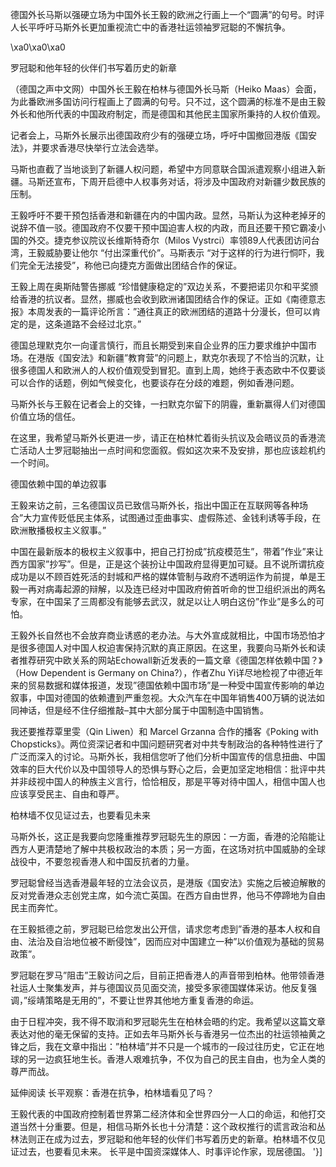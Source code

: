 德国外长马斯以强硬立场为中国外长王毅的欧洲之行画上一个“圆满”的句号。时评人长平呼吁马斯外长更加重视流亡中的香港社运领袖罗冠聪的不懈抗争。

\xa0\xa0\xa0 

罗冠聪和他年轻的伙伴们书写着历史的新章  

（德国之声中文网）中国外长王毅在柏林与德国外长马斯（Heiko Maas）会面，为此番欧洲多国访问行程画上了圆满的句号。只不过，这个圆满的标准不是由王毅外长和他所代表的中国政府制定，而是德国和其他民主国家所秉持的人权价值观。

记者会上，马斯外长展示出德国政府少有的强硬立场，呼吁中国撤回港版《国安法》，并要求香港尽快举行立法会选举。

马斯也直截了当地谈到了新疆人权问题，希望中方同意联合国派遣观察小组进入新疆。马斯还宣布，下周开启德中人权事务对话，将涉及中国政府对新疆少数民族的压制。

王毅呼吁不要干预包括香港和新疆在内的中国内政。显然，马斯认为这种老掉牙的说辞不值一驳。德国政府不仅要干预中国迫害人权的内政，而且还要干预它霸凌小国的外交。捷克参议院议长维斯特奇尔（Milos Vystrci）率领89人代表团访问台湾，王毅威胁要让他尔 &#8220;付出深重代价&#8221;。马斯表示 &#8220;对于这样的行为进行恫吓，我们完全无法接受&#8221;，称他已向捷克方面做出团结合作的保证。

王毅上周在奥斯陆警告挪威 &#8220;珍惜健康稳定的&#8221;双边关系，不要把诺贝尔和平奖颁给香港的抗议者。显然，挪威也会收到欧洲诸国团结合作的保证。正如《南德意志报》本周发表的一篇评论所言：&#8221;通往真正的欧洲团结的道路十分漫长，但可以肯定的是，这条道路不会经过北京。&#8221;

德国总理默克尔一向谨言慎行，而且长期受到来自企业界的压力要求维护中国市场。在港版《国安法》和新疆&#8221;教育营&#8221;的问题上，默克尔表现了不恰当的沉默，让很多德国人和欧洲人的人权价值观受到冒犯。直到上周，她终于表态欧中不仅要谈可以合作的话题，例如气候变化，也要谈存在分歧的难题，例如香港问题。

马斯外长与王毅在记者会上的交锋，一扫默克尔留下的阴霾，重新赢得人们对德国价值立场的信任。

在这里，我希望马斯外长更进一步，请正在柏林忙着街头抗议及会晤议员的香港流亡活动人士罗冠聪抽出一点时间和您面叙。假如这次来不及安排，那也应该趁机约一个时间。

德国依赖中国的单边叙事

王毅来访之前，三名德国议员已致信马斯外长，指出中国正在互联网等各种场合&#8221;大力宣传贬低民主体系，试图通过歪曲事实、虚假陈述、金钱利诱等手段，在欧洲散播极权主义叙事。&#8221;

中国在最新版本的极权主义叙事中，把自己打扮成&#8221;抗疫模范生&#8221;，带着&#8221;作业&#8221;来让西方国家&#8221;抄写&#8221;。但是，正是这个装扮让中国政府显得更加可疑。且不说所谓抗疫成功是以不顾百姓死活的封城和严格的媒体管制与政府不透明运作为前提，单是王毅一再对病毒起源的辩解，以及连已经对中国政府俯首听命的世卫组织派出的两名专家，在中国呆了三周都没有能够去武汉，就足以让人明白这份&#8221;作业&#8221;是多么的可怕。

王毅外长自然也不会放弃商业诱惑的老办法。与大外宣成就相比，中国市场恐怕才是很多德国人对中国人权迫害保持沉默的真正原因。在这里，我要向马斯外长和读者推荐研究中欧关系的网站Echowall新近发表的一篇文章《德国怎样依赖中国？》（How Dependent is Germany on China?），作者Zhu Yi详尽地检视了中德近年来的贸易数据和媒体报道，发现&#8221;德国依赖中国市场&#8221;是一种受中国宣传影响的单边叙事，中国对德国的依赖遭到严重忽视。大众汽车在中国年销售400万辆的说法如同神话，但是经不住仔细推敲&#8211;其中大部分属于中国制造中国销售。

我还要推荐覃里雯（Qin Liwen）和 Marcel Grzanna 合作的播客《Poking with Chopsticks》。两位资深记者和中国问题研究者对中共专制政治的各种特性进行了广泛而深入的讨论。马斯外长，我相信您听了他们分析中国宣传的信息扭曲、中国效率的巨大代价以及中国领导人的恐惧与野心之后，会更加坚定地相信：批评中共并非歧视中国人的种族主义言行，恰恰相反，那是平等对待中国人，相信中国人也应该享受民主、自由和尊严。

柏林墙不仅见证过去，也要看见未来

马斯外长，这正是我要向您隆重推荐罗冠聪先生的原因：一方面，香港的沦陷能让西方人更清楚地了解中共极权政治的本质；另一方面，在这场对抗中国威胁的全球战役中，不要忽视香港人和中国反抗者的力量。

罗冠聪曾经当选香港最年轻的立法会议员，是港版《国安法》实施之后被迫解散的反对党香港众志创党主席，如今流亡英国。在西方自由世界，他马不停蹄地为自由民主而奔忙。

在王毅抵德之前，罗冠聪已给您发出公开信，请求您考虑到&#8221;香港的基本人权和自由、法治及自治地位被不断侵蚀&#8221;，因而应对中国建立一种&#8221;以价值观为基础的贸易政策&#8221;。

罗冠聪在罗马&#8221;阻击&#8221;王毅访问之后，目前正把香港人的声音带到柏林。他带领香港社运人士聚集发声，并与德国议员见面交流，接受多家德国媒体采访。他反复强调，&#8221;绥靖策略是无用的&#8221;，不要让世界其他地方重复香港的命运。

由于日程冲突，我不得不取消和罗冠聪先生在柏林会晤的约定。我希望以这篇文章表达对他的毫无保留的支持。正如去年马斯外长与香港另一位杰出的社运领袖黄之锋之后，我在文章中指出：&#8221;柏林墙&#8221;并不只是一个城市的一段过往历史，它正在地球的另一边疯狂地生长。香港人艰难抗争，不仅为自己的民主自由，也为全人类的尊严而战。

延伸阅读 长平观察：香港在抗争，柏林墙看见了吗？

王毅代表的中国政府控制着世界第二经济体和全世界四分一人口的命运，和他打交道当然十分重要。但是，相信马斯外长也十分清楚：这个政权推行的谎言政治和丛林法则正在成为过去，罗冠聪和他年轻的伙伴们书写着历史的新章。柏林墙不仅见证过去，也要看见未来。 长平是中国资深媒体人、时事评论作家，现居德国。 '}]
